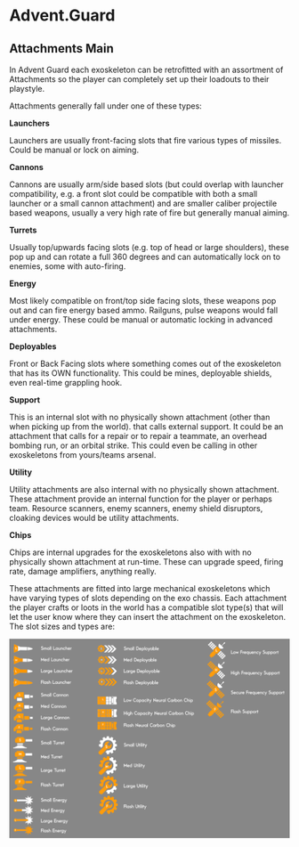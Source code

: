 # Advent.Guard

## Attachments Main

In Advent Guard each exoskeleton can be retrofitted with an assortment of Attachments so the player can completely set up their loadouts to their playstyle. 

Attachments generally fall under one of these types:

**Launchers** 

Launchers are usually front-facing slots that fire various types of missiles. Could be manual or lock on aiming.

**Cannons**

Cannons are usually arm/side based slots (but could overlap with launcher compatibility, e.g. a front slot could be compatible with both a small launcher or a small cannon attachment) and are smaller caliber projectile based weapons, usually a very high rate of fire but generally manual aiming.

**Turrets**

Usually top/upwards facing slots (e.g. top of head or large shoulders), these pop up and can rotate a full 360 degrees and can automatically lock on to enemies, some with auto-firing.

**Energy**

Most likely compatible on front/top side facing slots, these weapons pop out and can fire energy based ammo. Railguns, pulse weapons would fall under energy. These could be manual or automatic locking in advanced attachments.

**Deployables**

Front or Back Facing slots where something comes out of the exoskeleton that has its OWN functionality. This could be mines, deployable shields, even real-time grappling hook.

**Support**

This is an internal slot with no physically shown attachment (other than when picking up from the world). that calls external support. It could be an attachment that calls for a repair or to repair a teammate, an overhead bombing run, or an orbital strike. This could even be calling in other exoskeletons from yours/teams arsenal.

**Utility**

Utility attachments are also internal with no physically shown attachment. These attachment provide an internal function for the player or perhaps team. Resource scanners, enemy scanners, enemy shield disruptors, cloaking devices would be utility attachments.

**Chips**

Chips are internal upgrades for the exoskeletons also with with no physically shown attachment at run-time. These can upgrade speed, firing rate, damage amplifiers, anything really.


These attachments are fitted into large mechanical exoskeletons which have varying types of slots depending on the exo chassis. Each attachment the player crafts or loots in the world has a compatible slot type(s) that will let the user know where they can insert the attachment on the exoskeleton. The slot sizes and types are:

![Slot Size Chart](../Media/Images/SlotSizeChart.png)

